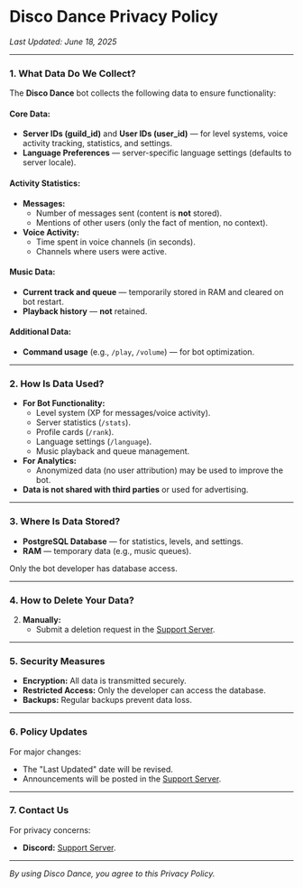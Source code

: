 # **Disco Dance Privacy Policy**  
*Last Updated: June 18, 2025*  

---

### **1. What Data Do We Collect?**  
The **Disco Dance** bot collects the following data to ensure functionality:  

#### **Core Data:**  
- **Server IDs (guild_id)** and **User IDs (user_id)** — for level systems, voice activity tracking, statistics, and settings.  
- **Language Preferences** — server-specific language settings (defaults to server locale).  

#### **Activity Statistics:**  
- **Messages:**  
  - Number of messages sent (content is **not** stored).  
  - Mentions of other users (only the fact of mention, no context).  
- **Voice Activity:**  
  - Time spent in voice channels (in seconds).  
  - Channels where users were active.  

#### **Music Data:**  
- **Current track and queue** — temporarily stored in RAM and cleared on bot restart.  
- **Playback history** — **not** retained.  

#### **Additional Data:**  
- **Command usage** (e.g., `/play`, `/volume`) — for bot optimization.  

---

### **2. How Is Data Used?**  
- **For Bot Functionality:**  
  - Level system (XP for messages/voice activity).  
  - Server statistics (`/stats`).  
  - Profile cards (`/rank`).  
  - Language settings (`/language`).  
  - Music playback and queue management.  
- **For Analytics:**  
  - Anonymized data (no user attribution) may be used to improve the bot.  
- **Data is not shared with third parties** or used for advertising.  

---

### **3. Where Is Data Stored?**  
- **PostgreSQL Database** — for statistics, levels, and settings.  
- **RAM** — temporary data (e.g., music queues).  

Only the bot developer has database access.  

---

### **4. How to Delete Your Data?**  
2. **Manually:**  
   - Submit a deletion request in the [Support Server](https://discord.gg/mHhvMNhFrV).  

---

### **5. Security Measures**  
- **Encryption:** All data is transmitted securely.  
- **Restricted Access:** Only the developer can access the database.  
- **Backups:** Regular backups prevent data loss.  

---

### **6. Policy Updates**  
For major changes:  
- The "Last Updated" date will be revised.  
- Announcements will be posted in the [Support Server](https://discord.gg/mHhvMNhFrV).  

---

### **7. Contact Us**  
For privacy concerns:  
- **Discord:** [Support Server](https://discord.gg/mHhvMNhFrV).  

---

*By using Disco Dance, you agree to this Privacy Policy.*  

